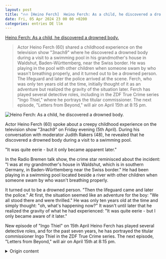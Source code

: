 ```yaml
---
layout: post
title: "🔥🔥 [Heino Ferch]  Heino Ferch: As a child, he discovered a drowned body."
date: Fri, 05 Apr 2024 23 00 00 +0200
categories: entries DE llm
---
```

[ Heino Ferch: As a child, he discovered a drowned body.](https://www.stern.de/lifestyle/leute/heino-ferch--als-kind-hat-er-eine-wasserleiche-entdeckt-34604528.html)

> Actor Heino Ferch (60) shared a childhood experience on the television show "3nach9" where he discovered a drowned body during a visit to a swimming pool in his grandmother's house in Waldshut, Baden-Württemberg, near the Swiss border. He was playing in the pool with other children when someone swam by who wasn't breathing properly, and it turned out to be a drowned person. The lifeguard and later the police arrived at the scene. Ferch, who was only ten years old at the time, initially thought of it as an adventure but realized the gravity of the situation later. Ferch has played several detective roles, including in the ZDF True Crime series "Ingo Thiel," where he portrays the titular commissioner. The next episode, "Letters from Beyond," will air on April 15th at 8:15 pm.

![ Heino Ferch: As a child, he discovered a drowned body.](https://image.stern.de/34604532/t/Yd/v1/w1440/r1.7778/-/06--als-kind-hat-er-eine-wasserleiche-entdeckt---16-9---spoton-article-1064361.jpg)

 Actor Heino Ferch (60) spoke about a creepy childhood experience on the television show "3nach9" on Friday evening (5th April). During his conversation with moderator Judith Rakers (48), he revealed that he discovered a drowned body during a visit to a swimming pool.

"It was quite eerie - but it only became apparent later."

In the Radio Bremen talk show, the crime star reminisced about the incident: "I was at my grandmother's house in Waldshut, which is in southern Germany, in Baden-Württemberg near the Swiss border." He had been playing in a swimming pool located beside a river with other children when someone swam by who wasn't breathing properly.

It turned out to be a drowned person. "Then the lifeguard came and later the police." At first, the situation seemed like an adventure for the boy: "We all stood there and were thrilled." He was only ten years old at the time and simply thought: "oh, what's happening now?" It wasn't until later that he realized the gravity of what he had experienced: "It was quite eerie - but I only became aware of it later."

New episode of "Ingo Thiel" on 15th April
Heino Ferch has played several detective roles, and for the past seven years, he has portrayed the titular commissioner Ingo Thiel in the ZDF True Crime series. The next episode, "Letters from Beyond," will air on April 15th at 8:15 pm.

<details>
  <summary>Origin content</summary>
  ---
layout: post
title: "🔥🔥 [Heino Ferch] Heino Ferch: Als Kind hat er eine Wasserleiche entdeckt"
date: Fri, 05 Apr 2024 23:00:00 +0200
categories: entries DE
---
[Heino Ferch: Als Kind hat er eine Wasserleiche entdeckt](https://www.stern.de/lifestyle/leute/heino-ferch--als-kind-hat-er-eine-wasserleiche-entdeckt-34604528.html)

![Heino Ferch: Als Kind hat er eine Wasserleiche entdeckt](https://image.stern.de/34604532/t/Yd/v1/w1440/r1.7778/-/06--als-kind-hat-er-eine-wasserleiche-entdeckt---16-9---spoton-article-1064361.jpg)

Heino Ferch hat schon mehrere Mordermittler gespielt. Und auch im echten Leben war er mal in polizeiliche Ermittlungen verwickelt.

Heino Ferch hat schon mehrere Mordermittler gespielt. Und auch im echten Leben war er mal in polizeiliche Ermittlungen verwickelt.

Schauspieler Heino Ferch (60) hat am Freitagabend (5. April) in der Talkshow "3nach9" über ein gruseliges Kindheitserlebnis gesprochen. Im Gespräch mit Moderatorin Judith Rakers (48) verriet er, dass er bei einem Freibadbesuch eine Wasserleiche entdeckte.

"Es war schon gruselig - aber das kam erst hinterher"

In der Radio Bremen-Talkshow erinnerte sich der Krimi-Star an den Vorfall: "Ich war bei meiner Oma in Waldshut, das ist im Süden Deutschlands, in Baden-Württemberg unweit der Schweizer Grenze". In einem am Fluss gelegenen Freibad habe er mit anderen Kindern im Wasser gespielt: "Ich war zehn, und da kam jemand vorbeigeschwommen, der nicht mehr so ganz geatmet hat."

Es habe sich tatsächlich um eine Wasserleiche gehandelt. "Dann kam der Bademeister und dann irgendwann die Polizei." Zunächst scheint das Ganze ein Abenteuer für den Jungen gewesen zu sein: "Wir standen alle da und waren begeistert." Er sei eben erst zehn gewesen und habe sich nur so gedacht: "o, was ist jetzt los?" Erst später wurde ihm bewusst, was er da wirklich erlebt hat: "Es war schon gruselig - aber das kam erst hinterher."

Neue Folge "Ingo Thiel" am 15. April

Heino Ferch hat schon mehrere Mordermittler gespielt, seit sieben Jahren verkörpert er in der ZDF-True Crime-Reihe "Ingo Thiel" den titelgebenden Kommissar. Die nächste Folge "Briefe aus dem Jenseits" läuft am 15. April ab 20:15 Uhr.


</details>
